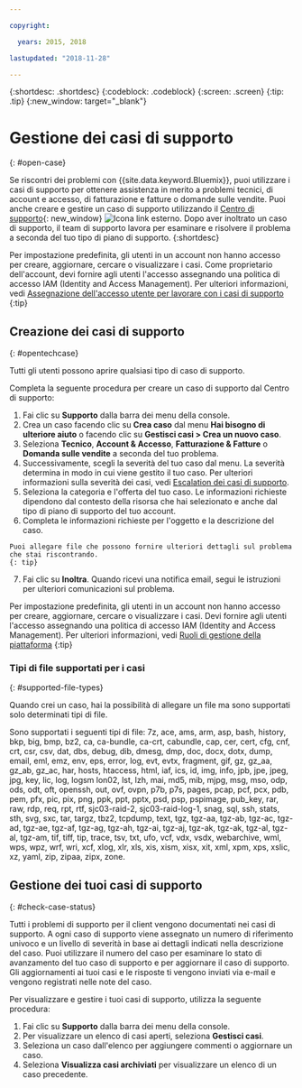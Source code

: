 ```yaml
---

copyright:

  years: 2015, 2018

lastupdated: "2018-11-28"

---
```


{:shortdesc: .shortdesc}
{:codeblock: .codeblock}
{:screen: .screen}
{:tip: .tip}
{:new_window: target="_blank"}

# Gestione dei casi di supporto 
{: #open-case}

Se riscontri dei problemi con {{site.data.keyword.Bluemix}}, puoi utilizzare i casi di supporto per ottenere assistenza in merito a problemi tecnici, di account e accesso, di fatturazione e fatture o domande sulle vendite. Puoi anche creare e gestire un caso di supporto utilizzando il [Centro di supporto](https://dev.console.cloud.ibm.com/unifiedsupport/supportcenter){: new_window} ![Icona link esterno](../icons/launch-glyph.svg "Icona link esterno"). Dopo aver inoltrato un caso di supporto, il team di supporto lavora per esaminare e risolvere il problema a seconda del tuo tipo di piano di supporto.
{:shortdesc}

Per impostazione predefinita, gli utenti in un account non hanno accesso per creare, aggiornare, cercare o visualizzare i casi. Come proprietario dell'account, devi fornire agli utenti l'accesso assegnando una politica di accesso IAM (Identity and Access Management). Per ulteriori informazioni, vedi [Assegnazione dell'accesso utente per lavorare con i casi di supporto](/docs/get-support/support_access.html#access)
{:tip}

## Creazione dei casi di supporto
{: #opentechcase}

Tutti gli utenti possono aprire qualsiasi tipo di caso di supporto.

Completa la seguente procedura per creare un caso di supporto dal Centro di supporto: 

  1. Fai clic su **Supporto** dalla barra dei menu della console.
  2. Crea un caso facendo clic su **Crea caso** dal menu **Hai bisogno di ulteriore aiuto** o facendo clic su **Gestisci casi > Crea un nuovo caso**.
  3. Seleziona **Tecnico**, **Account & Accesso**, **Fatturazione & Fatture** o **Domanda sulle vendite** a seconda del tuo problema.
  4. Successivamente, scegli la severità del tuo caso dal menu. La severità determina in modo in cui viene gestito il tuo caso. Per ulteriori informazioni sulla severità dei casi, vedi [Escalation dei casi di supporto](/docs/get-support/quick-case-response.html#escalation).
  5. Seleziona la categoria e l'offerta del tuo caso. Le informazioni richieste dipendono dal contesto della risorsa che hai selezionato e anche dal tipo di piano di supporto del tuo account.
  6. Completa le informazioni richieste per l'oggetto e la descrizione del caso. 
  
    Puoi allegare file che possono fornire ulteriori dettagli sul problema che stai riscontrando.
    {: tip}
  7. Fai clic su **Inoltra**. Quando ricevi una notifica email, segui le istruzioni per ulteriori comunicazioni sul problema. 

Per impostazione predefinita, gli utenti in un account non hanno accesso per creare, aggiornare, cercare o visualizzare i casi. Devi fornire agli utenti l'accesso assegnando una politica di accesso IAM (Identity and Access Management). Per ulteriori informazioni, vedi [Ruoli di gestione della piattaforma](/docs/iam/users_roles.html#platformrolestable2)
{:tip}

### Tipi di file supportati per i casi 
{: #supported-file-types}

Quando crei un caso, hai la possibilità di allegare un file ma sono supportati solo determinati tipi di file. 

Sono supportati i seguenti tipi di file: 7z, ace, ams, arm, asp, bash, history, bkp, big, bmp, bz2, ca, ca-bundle, ca-crt, cabundle, cap, cer, cert, cfg, cnf, crt, csr, csv, dat, dbs, debug, dib, dmesg, dmp, doc, docx, dotx, dump, email, eml, emz, env, eps, error, log, evt, evtx, fragment, gif, gz, gz_aa, gz_ab, gz_ac, har, hosts, htaccess, html, iaf, ics, id, img, info, jpb, jpe, jpeg, jpg, key, lic, log, logsm lon02, lst, lzh, mai, md5, mib, mjpg, msg, mso, odp, ods, odt, oft, openssh, out, ovf, ovpn, p7b, p7s, pages, pcap, pcf, pcx, pdb, pem, pfx, pic, pix, png, ppk, ppt, pptx, psd, psp, pspimage, pub_key, rar, raw, rdp, req, rpt, rtf, sjc03-raid-2, sjc03-raid-log-1, snag, sql, ssh, stats, sth, svg, sxc, tar, targz, tbz2, tcpdump, text, tgz, tgz-aa, tgz-ab, tgz-ac, tgz-ad, tgz-ae, tgz-af, tgz-ag, tgz-ah, tgz-ai, tgz-aj, tgz-ak, tgz-ak, tgz-al, tgz-al, tgz-am, tif, tiff, tip, trace, tsv, txt, ufo, vcf, vdx, vsdx, webarchive, wml, wps, wpz, wrf, wri, xcf, xlog, xlr, xls, xis, xism, xisx, xit, xml, xpm, xps, xslic, xz, yaml, zip, zipaa, zipx, zone. 

## Gestione dei tuoi casi di supporto 
{: #check-case-status}

Tutti i problemi di supporto per il client vengono documentati nei casi di supporto. A ogni caso di supporto viene assegnato un numero di riferimento univoco e un livello di severità in base ai dettagli indicati nella descrizione del caso. Puoi utilizzare il numero del caso per esaminare lo stato di avanzamento del tuo caso di supporto e per aggiornare il caso di supporto. Gli aggiornamenti ai tuoi casi e le risposte ti vengono inviati via e-mail e vengono registrati nelle note del caso. 

Per visualizzare e gestire i tuoi casi di supporto, utilizza la seguente procedura:

  1. Fai clic su **Supporto** dalla barra dei menu della console.
  2. Per visualizzare un elenco di casi aperti, seleziona **Gestisci casi**.
  3. Seleziona un caso dall'elenco per aggiungere commenti o aggiornare un caso. 
  4. Seleziona **Visualizza casi archiviati** per visualizzare un elenco di un caso precedente. 
